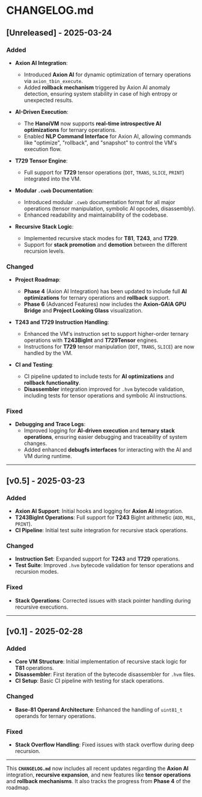 # **CHANGELOG.md**

## [Unreleased] - 2025-03-24

### Added
- **Axion AI Integration**:
  - Introduced **Axion AI** for dynamic optimization of ternary operations via `axion_tbin_execute`.
  - Added **rollback mechanism** triggered by Axion AI anomaly detection, ensuring system stability in case of high entropy or unexpected results.

- **AI-Driven Execution**:
  - The **HanoiVM** now supports **real-time introspective AI optimizations** for ternary operations.
  - Enabled **NLP Command Interface** for Axion AI, allowing commands like "optimize", "rollback", and "snapshot" to control the VM's execution flow.

- **T729 Tensor Engine**:
  - Full support for **T729** tensor operations (`DOT`, `TRANS`, `SLICE`, `PRINT`) integrated into the VM.

- **Modular `.cweb` Documentation**:
  - Introduced modular `.cweb` documentation format for all major operations (tensor manipulation, symbolic AI opcodes, disassembly).
  - Enhanced readability and maintainability of the codebase.

- **Recursive Stack Logic**:
  - Implemented recursive stack modes for **T81**, **T243**, and **T729**.
  - Support for **stack promotion** and **demotion** between the different recursion levels.

### Changed
- **Project Roadmap**:
  - **Phase 4** (Axion AI Integration) has been updated to include full **AI optimizations** for ternary operations and **rollback** support.
  - **Phase 6** (Advanced Features) now includes the **Axion-GAIA GPU Bridge** and **Project Looking Glass** visualization.

- **T243 and T729 Instruction Handling**:
  - Enhanced the VM's instruction set to support higher-order ternary operations with **T243BigInt** and **T729Tensor** engines.
  - Instructions for **T729** tensor manipulation (`DOT`, `TRANS`, `SLICE`) are now handled by the VM.

- **CI and Testing**:
  - CI pipeline updated to include tests for **AI optimizations** and **rollback functionality**.
  - **Disassembler** integration improved for `.hvm` bytecode validation, including tests for tensor operations and symbolic AI instructions.

### Fixed
- **Debugging and Trace Logs**:
  - Improved logging for **AI-driven execution** and **ternary stack operations**, ensuring easier debugging and traceability of system changes.
  - Added enhanced **debugfs interfaces** for interacting with the AI and VM during runtime.

---

## [v0.5] - 2025-03-23

### Added
- **Axion AI Support**: Initial hooks and logging for **Axion AI** integration.
- **T243BigInt Operations**: Full support for **T243** BigInt arithmetic (`ADD`, `MUL`, `PRINT`).
- **CI Pipeline**: Initial test suite integration for recursive stack operations.

### Changed
- **Instruction Set**: Expanded support for **T243** and **T729** operations.
- **Test Suite**: Improved `.hvm` bytecode validation for tensor operations and recursion modes.

### Fixed
- **Stack Operations**: Corrected issues with stack pointer handling during recursive executions.

---

## [v0.1] - 2025-02-28

### Added
- **Core VM Structure**: Initial implementation of recursive stack logic for **T81** operations.
- **Disassembler**: First iteration of the bytecode disassembler for `.hvm` files.
- **CI Setup**: Basic CI pipeline with testing for stack operations.

### Changed
- **Base-81 Operand Architecture**: Enhanced the handling of `uint81_t` operands for ternary operations.

### Fixed
- **Stack Overflow Handling**: Fixed issues with stack overflow during deep recursion.

---

This **`CHANGELOG.md`** now includes all recent updates regarding the **Axion AI** integration, **recursive expansion**, and new features like **tensor operations** and **rollback mechanisms**. It also tracks the progress from **Phase 4** of the roadmap.
